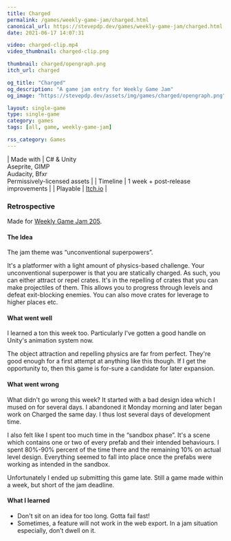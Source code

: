```yaml
---
title: Charged
permalink: /games/weekly-game-jam/charged.html
canonical_url: https://stevepdp.dev/games/weekly-game-jam/charged.html
date: 2021-06-17 14:07:31

video: charged-clip.mp4
video_thumbnail: charged-clip.png

thumbnail: charged/opengraph.png
itch_url: charged

og_title: "Charged"
og_description: "A game jam entry for Weekly Game Jam"
og_image: "https://stevepdp.dev/assets/img/games/charged/opengraph.png"

layout: single-game
type: single-game
category: games
tags: [all, game, weekly-game-jam]

rss_category: Games
---
```


| Made with	| C# &amp; Unity<br>Aseprite, GIMP<br>Audacity, Bfxr<br>Permissively-licensed assets |
| Timeline | 1 week + post-release improvements |
| Playable | <a href="https://stevepdp.itch.io/charged" rel="me noopener noreferrer" target="_blank" title="Play the game on Itch.io">Itch.io</a> |


### Retrospective
Made for <a href="https://web.archive.org/web/20220518204641/https://itch.io/jam/weekly-game-jam-205" rel="nofollow noopener noreferrer" target="_blank">Weekly Game Jam 205</a>.


#### The Idea
The jam theme was &ldquo;unconventional superpowers&rdquo;.

It&apos;s a platformer with a light amount of physics-based challenge. Your unconventional superpower is that you are statically charged. As such, you can either attract or repel crates. It&apos;s in the repelling of crates that you can make projectiles of them. This allows you to progress through levels and defeat exit-blocking enemies. You can also move crates for leverage to higher places etc.


#### What went well
I learned a ton this week too. Particularly I&apos;ve gotten a good handle on Unity&apos;s animation system now.

The object attraction and repelling physics are far from perfect. They&apos;re good enough for a first attempt at anything like this though. If I get the opportunity to, then this game is for-sure a candidate for later expansion.


#### What went wrong
What didn&apos;t go wrong this week? It started with a bad design idea which I mused on for several days. I abandoned it Monday morning and later began work on Charged the same day. I thus lost several days of development time.

I also felt like I spent too much time in the &ldquo;sandbox phase&rdquo;. It&apos;s a scene which contains one or two of every prefab and their intended behaviours. I spent 80%-90% percent of the time there and the remaining 10% on actual level design. Everything seemed to fall into place once the prefabs were working as intended in the sandbox.

Unfortunately I ended up submitting this game late. Still a game made within a week, but short of the jam deadline.


#### What I learned
* Don&apos;t sit on an idea for too long. Gotta fail fast!
* Sometimes, a feature will not work in the web export. In a jam situation especially, don’t dwell on it.